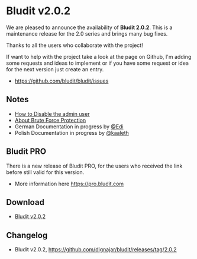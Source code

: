 # Bludit v2.0.2
<!-- Date: 2017-11-02 22:00:00 -->

We are pleased to announce the availability of **Bludit 2.0.2**. This is a maintenance release for the 2.0 series and brings many bug fixes.

Thanks to all the users who collaborate with the project!

If want to help with the project take a look at the page on Github, I'm adding some requests and ideas to implement or if you have some request or idea for the next version just create an entry.
- https://github.com/bludit/bludit/issues

<!-- pagebreak -->

## Notes
- [How to Disable the admin user](https://docs.bludit.com/en/security/disable-admin-user)
- [About Brute Force Protection](https://docs.bludit.com/en/security/brute-force-protection)
- German Documentation in progress by [@Edi](https://github.com/clickwork-git)
- Polish Documentation in progress by [@kaaleth](https://github.com/kaaleth)

## Bludit PRO
There is a new release of Bludit PRO, for the users who received the link before still valid for this version.
- More information here https://pro.bludit.com

## Download
- [Bludit v2.0.2](https://df6m0u2ovo2fu.cloudfront.net/builds/bludit-v2.0.2.zip)

## Changelog
- Bludit v2.0.2, https://github.com/dignajar/bludit/releases/tag/2.0.2
